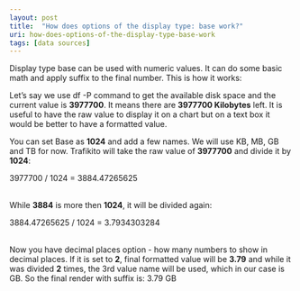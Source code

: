 ```yaml
---
layout: post
title:  "How does options of the display type: base work?"
uri: how-does-options-of-the-display-type-base-work
tags: [data sources]
---
```


<p>
    Display type base can be used with numeric values. It can do some basic math and apply suffix to the final number.
    This is how it works:
</p>

<!--more-->

<p>
    Let’s say we use <span class="t-code">df -P</span> command to get the available disk space and the current value is
    <strong>3977700</strong>. It means there are <strong>3977700 Kilobytes</strong> left. It is useful to have the raw
    value to display it on a chart but on a text box it would be better to have a formatted value.
</p>
<p>
    You can set Base as <strong>1024</strong> and add a few names. We will use <span class="t-code">KB</span>, <span
        class="t-code">MB</span>, <span class="t-code">GB</span> and <span class="t-code">TB</span> for now. Trafikito
    will take the raw value of <strong>3977700</strong> and divide it by <strong>1024</strong>:
</p>
<div class="t-code">3977700 / 1024 = 3884.47265625</div>
<br>
<p>
    While <strong>3884</strong> is more then <strong>1024</strong>, it will be divided again:
</p>
<div class="t-code">3884.47265625 / 1024 = 3.7934303284</div>
<br>

<p>
    Now you have decimal places option - how many numbers to show in decimal places. If it is set to <strong>2</strong>,
    final formatted value will be <strong>3.79</strong> and while it was divided <strong>2</strong> times, the 3rd value
    name will be used, which in our case is <span class="t-code">GB</span>. So the final render with suffix is: <span
        class="t-code">3.79 GB</span>
</p>